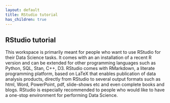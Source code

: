 ```yaml
---
layout: default
title: RStudio tutorial
has_children: true
---
```


## RStudio tutorial

This workspace is primarily meant for people who want to use RStudio for their Data Science tasks. It comes with an an installation of a recent R version and can be extended for other programming languages such as Python, SQL, Stan, C++, D3. RStudio comes with RMarkdown, a literate programming platform, based on LaTeX that enables publication of data analysis products, directly from RStudio to several output formats such as html, Word, PowerPoint, pdf, slide-shows etc and even complete books and blogs. RStudio is especially recommended to people who would like to have a one-stop environment for performing Data Science.
